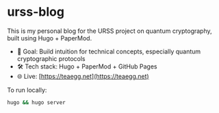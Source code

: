 # urss-blog

This is my personal blog for the URSS project on quantum cryptography, built using Hugo + PaperMod.

- 🧠 Goal: Build intuition for technical concepts, especially quantum cryptographic protocols
- 🛠️ Tech stack: Hugo + PaperMod + GitHub Pages
- 🌐 Live: [https://teaegg.net](https://teaegg.net)

To run locally:
```bash
hugo && hugo server
